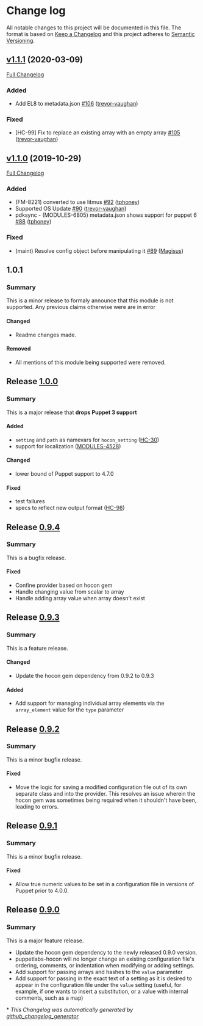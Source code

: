 # Change log

All notable changes to this project will be documented in this file. The format is based on [Keep a Changelog](http://keepachangelog.com/en/1.0.0/) and this project adheres to [Semantic Versioning](http://semver.org).

## [v1.1.1](https://github.com/puppetlabs/puppetlabs-hocon/tree/v1.1.1) (2020-03-09)

[Full Changelog](https://github.com/puppetlabs/puppetlabs-hocon/compare/v1.1.0...v1.1.1)

### Added

- Add EL8 to metadata.json [\#106](https://github.com/puppetlabs/puppetlabs-hocon/pull/106) ([trevor-vaughan](https://github.com/trevor-vaughan))

### Fixed

- \[HC-99\] Fix to replace an existing array with an empty array [\#105](https://github.com/puppetlabs/puppetlabs-hocon/pull/105) ([trevor-vaughan](https://github.com/trevor-vaughan))

## [v1.1.0](https://github.com/puppetlabs/puppetlabs-hocon/tree/v1.1.0) (2019-10-29)

[Full Changelog](https://github.com/puppetlabs/puppetlabs-hocon/compare/1.0.1...v1.1.0)

### Added

- \(FM-8221\) converted to use litmus [\#92](https://github.com/puppetlabs/puppetlabs-hocon/pull/92) ([tphoney](https://github.com/tphoney))
- Supported OS Update [\#90](https://github.com/puppetlabs/puppetlabs-hocon/pull/90) ([trevor-vaughan](https://github.com/trevor-vaughan))
- pdksync - \(MODULES-6805\) metadata.json shows support for puppet 6 [\#88](https://github.com/puppetlabs/puppetlabs-hocon/pull/88) ([tphoney](https://github.com/tphoney))

### Fixed

- \(maint\) Resolve config object before manipulating it [\#89](https://github.com/puppetlabs/puppetlabs-hocon/pull/89) ([Magisus](https://github.com/Magisus))

## 1.0.1
### Summary
This is a minor release to formaly announce that this module is not supported. Any previous claims otherwise were are in error

#### Changed
- Readme changes made.

#### Removed
- All mentions of this module being supported were removed.

## Release [1.0.0]
### Summary
This is a major release that **drops Puppet 3 support**

#### Added
- `setting` and `path` as namevars for `hocon_setting` ([HC-30](https://tickets.puppet.com/browse/HC-30))
- support for localization ([MODULES-4528](https://tickets.puppet.com/browse/MODULES-4528))

#### Changed
- lower bound of Puppet support to 4.7.0

#### Fixed
- test failures
- specs to reflect new output format ([HC-98](https://tickets.puppet.com/browse/HC-98))

## Release [0.9.4]
### Summary
This is a bugfix release.

#### Fixed
* Confine provider based on hocon gem
* Handle changing value from scalar to array
* Handle adding array value when array doesn't exist

## Release [0.9.3]
### Summary
This is a feature release.

#### Changed
* Update the hocon gem dependency from 0.9.2 to 0.9.3

#### Added
* Add support for managing individual array elements via the `array_element`
  value for the `type` parameter

## Release [0.9.2]
### Summary
This is a minor bugfix release.

#### Fixed
* Move the logic for saving a modified configuration file out of its own
  separate class and into the provider. This resolves an issue wherein
  the hocon gem was sometimes being required when it shouldn't have been,
  leading to errors.

## Release [0.9.1]
### Summary
This is a minor bugfix release.

#### Fixed
* Allow true numeric values to be set in a configuration file in versions
  of Puppet prior to 4.0.0.

## Release [0.9.0]
### Summary
This is a major feature release.

* Update the hocon gem dependency to the newly released 0.9.0 version.
* puppetlabs-hocon will no longer change an existing configuration file's
  ordering, comments, or indentation when modifying or adding settings.
* Add support for passing arrays and hashes to the `value` parameter
* Add support for passing in the exact text of a setting as it is
  desired to appear in the configuration file under the `value`
  setting (useful, for example, if one wants to insert a substitution,
  or a value with internal comments, such as a map)

[1.0.0]: https://github.com/puppetlabs/puppetlabs-hocon/compare/0.9.4...1.0.0
[1.0.0]: https://github.com/puppetlabs/puppetlabs-hocon/compare/0.9.4...1.0.0
[0.9.4]: https://github.com/puppetlabs/puppetlabs-hocon/compare/0.9.3...0.9.4
[0.9.3]: https://github.com/puppetlabs/puppetlabs-hocon/compare/0.9.2...0.9.3
[0.9.2]: https://github.com/puppetlabs/puppetlabs-hocon/compare/0.9.1...0.9.2
[0.9.1]: https://github.com/puppetlabs/puppetlabs-hocon/compare/0.9.0...0.9.1
[0.9.0]: https://github.com/puppetlabs/puppetlabs-hocon/commits/0.9.0


\* *This Changelog was automatically generated by [github_changelog_generator](https://github.com/skywinder/Github-Changelog-Generator)*
